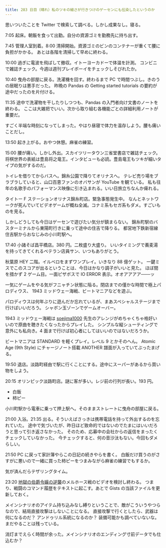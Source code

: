 ```yaml
---
title: 283 日目（晴れ）私のツキの細さが行きつけのゲーセンにも伝染したというのか
---
```


思いついたことを Twitter で検索して調べる。しかし成果なし。寝る。

7:05 起床。朝飯を食って出勤。自分の資源ゴミを勤務先に持ち出す。

7:45 管理人室到着。8:00 清掃開始。資源ゴミのビンのコンテナーが重くて腰に負担がかかる。
あとは各階を清掃して早めに終わる。

10:00 過ぎに電波を飛ばして撤収。イトーヨーカドーで体温を計測。
コンビニで雑誌チェック。今週は週刊プレイボーイをチェックしそびれたか。

10:40 曳舟の部屋に戻る。洗濯機を回す。終わるまで PC で時間つぶし。きのうの居眠りは悪手だった。
昨晩の Pandas の Getting started tutorials の要約が途中だったのを片付ける。

11:35 途中で洗濯物を干したりしつつも、Pandas の入門者向け文書のノートを終わる。
ここは大雑把でいい。次から取り組む各機能ごとの詳細利用ノートが重要だ。

すごく半端な時刻になってしまった。やはり昼寝で体力を温存しよう。腰も痛いことだし。

13:50 起き上がる。おやつ休憩。麻雀の練習。

15:00 腰が痛い。しかし外出。スカイツリータウン三省堂書店で雑誌チェック。
将棋世界の表紙は豊島将之竜王。インタビューも必読。豊島竜王もツキが細いタイプの気がするのだ。

トイレを借りてからバスへ。錦糸公園で降りてオリナスへ。
テレビ売り場をブラブラしていると、山口百恵ファンのオバサンが YouTube を観ている。
私も往年の名歌手のパフォーマンス映像に引き込まれる。いい日旅立ちなんか痺れる。

タイトー F ステーションオリナス錦糸町店。緊急事態発生中。
なんとネットワークが死んでいてビデオゲームが概ね全滅。コナミ系もセガ系もダメ。すごいものを見る。

しかしどうしても今日はゲーセンで遊びたい気分が鎮まらない。
錦糸町駅のバスターミナルから東陽町行きに乗って途中の住吉で降りる。
都営地下鉄新宿線住吉駅からおなじみの小川町駅へ。

17:40 小諸そば昌平橋店。380 円。二枚盛り大盛り。
いいタイミングで蕎麦湯を持ってきてくれるベテラン店員サン、いつもありがとう。

秋葉原 HEY 二階。イルベロをまずワンプレイ。いきなり 88 億ゲット。
一鍵ミスでこのスコアが出るということは、今日はかなり調子がいいと見た。
ほぼ間を措かず 2 ゲーム目。一面ピザボスで IO ERROR 表示。オオアアアア───ッ

一気にゲームをやる気がフニャチン状態に陥る。閉店までの僅かな時間で極上パロディウス、
1943 ミッドウェー海戦、ビートマニアなどを遊ぶ。

パロディウスは何年ぶりに遊んだか忘れているが、まあスペシャルステージまで行けばいいだろう。
シャボン玉ゾーンでゲームオーバー。

1943 ミッドウェー海戦は [soejima1000] 先生のアレンジがめちゃくちゃ格好いいので原曲を聴きたくなったからプレイした。
シンプルな縦シューティングで意外にも私向き。4 面まで行けば初心者にしてはいいのではないだろうか。

ビートマニアは STANDARD を軽くプレイ。レベル 9 とかそのへん。
Atomic Age (9th Style) にチャージノート搭載 ANOTHER 譜面が入っていてぶったまげる。

19:50 退店。淡路町経由で駅に行くことにする。途中にスーパーがあるから買い物をしよう。

20:15 オリンピック淡路町店。謎に客が多い。レジ前の行列が長い。193 円。

* 白飯
* 柿ピー

小川町駅から電車に乗って押上駅へ。そのままストレートに曳舟の部屋に戻る。

21:00 入浴。21:35 出る。そういえばさっきは携帯電話を持って外出するのを忘れていた。
途中で気づいたが、昨日ほど致命的ではないのでたまにはいいだろうと思って引き返さなかった。
そのため、応募中の会社からの返信をまったくチェックしていなかった。
今チェックすると、何の音沙汰もない。今回もダメらしい。

21:50 PC に戻って家計簿やらこの日記の続きやらを書く。
白飯だけ買うのがさすがに悪いので一緒に買った柿ピーをつまみながら麻雀の練習でもするか。

気が済んだらテザリングタイム。

23:20 [地獄の伯爵令嬢の逆襲][bshf21]のメルホース戦のビデオを検討し終わる。
つまり、戦闘のコマンド履歴をテキストに起こす。あとで Gists の当該ファイルを更新しておく。

メインシナリオのアイテム持ち込みなし縛りということで、敵がこういうやつらなので、結局直接攻撃はしないことになる。
直接攻撃で行くとしたら、武器は何になるのだ？ アンドゥリル系統になるのか？ 装備可能かも調べていないな。
まだやることは残っている。

消灯までえらく時間が余った。メインシナリオのエンディング寸前データでも仕込むか？

[soejima1000]: https://www.youtube.com/user/soejima1000/videos
[bshf21]: https://www.freem.ne.jp/win/game/24805
